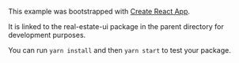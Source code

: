 This example was bootstrapped with [Create React App](https://github.com/facebook/create-react-app).

It is linked to the real-estate-ui package in the parent directory for development purposes.

You can run `yarn install` and then `yarn start` to test your package.
